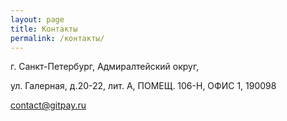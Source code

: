 ```yaml
---
layout: page
title: Контакты
permalink: /контакты/
---
```


г. Санкт-Петербург, Адмиралтейский округ, 

ул. Галерная, д.20-22, лит. А, ПОМЕЩ. 106-Н, ОФИС 1, 190098



<a href="mailto:contact@gitpay.ru">contact@gitpay.ru</a>
<!-- ![image tooltip here](/assets/demo.png) -->